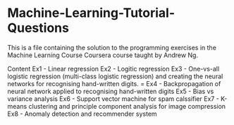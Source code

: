 # Machine-Learning-Tutorial-Questions
This is a file containing the solution to the programming exercises in the Machine Learning Course Coursera course taught by Andrew Ng.

Content
Ex1 - Linear regression
Ex2 - Logitic regression
Ex3 - One-vs-all logistic regression (multi-class logistic regression) and creating the neural networks for recognising hand-written digits. =
Ex4 - Backpropagation of neural network applied to recognising hand-written digits
Ex5 - Bias vs variance analysis
Ex6 - Support vector machine for spam calssifier
Ex7 - K-means clustering and principle component analysis for image compression
Ex8 - Anomaly detection and recommender system 

